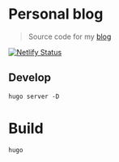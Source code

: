 # Personal blog

> Source code for my [blog](https://www.oligot.be/)

[![Netlify Status](https://api.netlify.com/api/v1/badges/0e1e21fc-319c-4784-b1be-c2d259cbe8a6/deploy-status)](https://app.netlify.com/sites/oligot/deploys)

## Develop

```shell
hugo server -D
```

# Build

```shell
hugo
```
